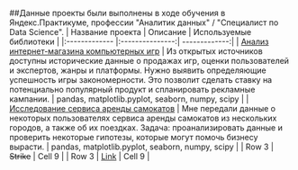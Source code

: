 ##Данные проекты были выполнены в ходе обучения в Яндекс.Практикуме, профессии "Аналитик данных" / "Специалист по Data Science".
| Название проекта | Описание  | 	Используемые библиотеки |
|:------------- |:---------------:| -------------:|
| [Анализ интернет-магазина компьютерных игр](https://github.com/StepVladVita/projects/blob/main/analysis%20_of_a_computer_game_store.ipynb)         | Из открытых источников доступны исторические данные о продажах игр, оценки пользователей и экспертов, жанры и платформы. Нужно выявить определяющие успешность игры закономерности. Это позволит сделать ставку на потенциально популярный продукт и спланировать рекламные кампании.        | pandas, matplotlib.pyplot, seaborn, numpy, scipy        |
| [Исследование сервиса аренды самокатов](https://github.com/StepVladVita/projects/blob/main/scooter_rental_service_research.ipynb)         | Мне передали данные о некоторых пользователях сервиса аренды самокатов из нескольких городов, а также об их поездках. Задача: проанализировать данные и проверить некоторые гипотезы, которые могут помочь бизнесу вырасти.        | pandas, matplotlib.pyplot, seaborn, numpy, scipy        |
| Row 3         | ~~Strike~~      | Cell 9        |
| Row 3         | [Link](dot.com) | Cell 9        |
